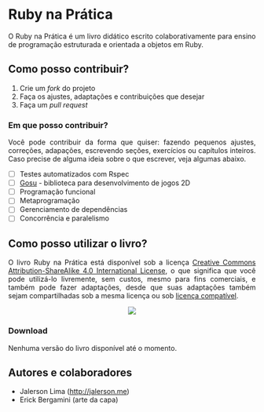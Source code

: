 # Ruby na Prática

<p align="justify">
  O Ruby na Prática é um livro didático escrito colaborativamente para ensino de programação estruturada e orientada a
  objetos em Ruby.
</p>

## Como posso contribuir?

1. Crie um _fork_ do projeto
2. Faça os ajustes, adaptações e contribuições que desejar
3. Faça um _pull request_

### Em que posso contribuir?

<p align="justify">
  Você pode contribuir da forma que quiser: fazendo pequenos ajustes, correções, adapações, escrevendo seções, exercícios ou
  capítulos inteiros. Caso precise de alguma ideia sobre o que escrever, veja algumas abaixo.
</p>

- [ ] Testes automatizados com Rspec
- [ ] [Gosu](https://www.libgosu.org/) - biblioteca para desenvolvimento de jogos 2D
- [ ] Programação funcional
- [ ] Metaprogramação
- [ ] Gerenciamento de dependências
- [ ] Concorrência e paralelismo

## Como posso utilizar o livro?

<p align="justify">
  O livro Ruby na Prática está disponível sob a licença <a href="http://creativecommons.org/licenses/by-sa/4.0/">Creative
  Commons Attribution-ShareAlike 4.0 International License</a>, o que significa que você pode utilizá-lo livremente, sem
  custos, mesmo para fins comerciais, e também pode fazer adaptações, desde que suas adaptações também sejam compartilhadas
  sob a mesma licença ou sob <a href="https://creativecommons.org/compatiblelicenses">licença compatível</a>.
</p>

<p align="center">
  <a href="http://creativecommons.org/licenses/by-sa/4.0/">
    <img src="https://licensebuttons.net/l/by-sa/4.0/88x31.png">
  </a>
</p>

### Download

<p>Nenhuma versão do livro disponível até o momento.</p>

## Autores e colaboradores

* Jalerson Lima (http://jalerson.me)
* Erick Bergamini (arte da capa)
